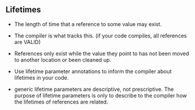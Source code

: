 ## Lifetimes
- The length of time that a reference to some value may exist.
- The compiler is what tracks this. (if your code compiles, all references are VALID)
- References only exist while the value they point to has not been moved to another location or been cleaned up.

- Use lifetime parameter annotations to inform the compiler about lifetimes in your code.
- generic lifetime parameters are descriptive, not prescriptive. The purpose of lifetime parameters is only to describe to the compiler how the lifetimes of references are related.